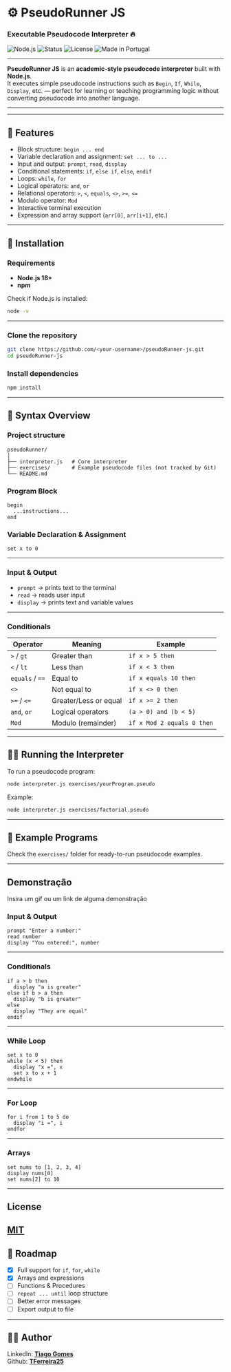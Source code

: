 # ⚙️ PseudoRunner JS

### Executable Pseudocode Interpreter 🔥

![Node.js](https://img.shields.io/badge/Node.js-24%2B-green?logo=node.js)
![Status](https://img.shields.io/badge/Status-Active-success)
![License](https://img.shields.io/badge/License-MIT-blue)
![Made in Portugal](https://img.shields.io/badge/Made%20in-Portugal-red?style=flat&logo=portugal)

---

**PseudoRunner JS** is an **academic-style pseudocode interpreter** built with **Node.js**.  
It executes simple pseudocode instructions such as `Begin`, `If`, `While`, `Display`, etc. — perfect for learning or teaching programming logic without converting pseudocode into another language.

---

---

## 🧩 Features

- Block structure: `begin ... end`  
- Variable declaration and assignment: `set ... to ...`  
- Input and output: `prompt`, `read`, `display`  
- Conditional statements: `if`, `else if`, `else`, `endif`  
- Loops: `while`, `for`  
- Logical operators: `and`, `or`  
- Relational operators: `>`, `<`, `equals`, `<>`, `>=`, `<=`  
- Modulo operator: `Mod`  
- Interactive terminal execution  
- Expression and array support (`arr[0]`, `arr[i+1]`, etc.)

---
## 🚀 Installation

### Requirements

- **Node.js 18+**
- **npm**

Check if Node.js is installed:

```bash
node -v
```

---

### Clone the repository

```bash
git clone https://github.com/<your-username>/pseudoRunner-js.git
cd pseudoRunner-js
```

### Install dependencies

```bash
npm install
```
    

---

## 📖 Syntax Overview

### Project structure

```
pseudoRunner/
│
├── interpreter.js   # Core interpreter
├── exercises/       # Example pseudocode files (not tracked by Git)
└── README.md
```

### Program Block

```pseudo
begin
  ...instructions...
end
```
### Variable Declaration & Assignment

```pseudo
set x to 0
```
 
---
### Input & Output

- `prompt` → prints text to the terminal  
- `read` → reads user input  
- `display` → prints text and variable values  

---

### Conditionals

| Operator    | Meaning               | Example                     |
| ------------ | -------------------- | ---------------------------- |
| `>` / `gt`         | Greater than         | `if x > 5 then`             |
| `<` / `lt`         | Less than            | `if x < 3 then`             |
| `equals` / `==`     | Equal to             | `if x equals 10 then`       |
| `<>`         | Not equal to         | `if x <> 0 then`            |
| `>=` / `<=`  | Greater/Less or equal| `if x >= 2 then`            |
| `and`, `or`  | Logical operators    | `(a > 0) and (b < 5)`       |
| `Mod`        | Modulo (remainder)   | `if x Mod 2 equals 0 then`  |

---

## 🏃‍♂️ Running the Interpreter

To run a pseudocode program:

```bash
node interpreter.js exercises/yourProgram.pseudo
```

Example:

```bash
node interpreter.js exercises/factorial.pseudo
```

---

## 📂 Example Programs

Check the `exercises/` folder for ready-to-run pseudocode examples.

---
## Demonstração

Insira um gif ou um link de alguma demonstração

### Input & Output

```pseudo
prompt "Enter a number:"
read number
display "You entered:", number
```
---
### Conditionals

```pseudo
if a > b then
  display "a is greater"
else if b > a then
  display "b is greater"
else
  display "They are equal"
endif
```
---

### While Loop

```pseudo
set x to 0
while (x < 5) then
  display "x =", x
  set x to x + 1
endwhile
```

---

### For Loop

```pseudo
for i from 1 to 5 do
  display "i =", i
endfor
```

---

### Arrays

```pseudo
set nums to [1, 2, 3, 4]
display nums[0]
set nums[2] to 10
```

---
## License

[MIT](https://choosealicense.com/licenses/mit/)
---

## 🔧 Roadmap

- [x] Full support for `if`, `for`, `while`
- [x] Arrays and expressions
- [ ] Functions & Procedures
- [ ] `repeat ... until` loop structure
- [ ] Better error messages
- [ ] Export output to file

---

## 👨‍💻 Author

LinkedIn: **[Tiago Gomes](https://www.linkedin.com/in/tiago-ferreira-gomes-dev/)**  
Github: **[TFerreira25](https://github.com/TFerreira25)**
